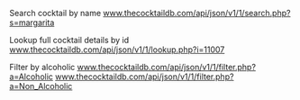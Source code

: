 Search cocktail by name
www.thecocktaildb.com/api/json/v1/1/search.php?s=margarita


Lookup full cocktail details by id
www.thecocktaildb.com/api/json/v1/1/lookup.php?i=11007


Filter by alcoholic
www.thecocktaildb.com/api/json/v1/1/filter.php?a=Alcoholic
www.thecocktaildb.com/api/json/v1/1/filter.php?a=Non_Alcoholic